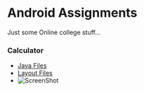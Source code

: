 # Android Assignments

Just some Online college stuff...

### Calculator

-   [Java Files](./Calculator/app/src/main/java/com/arshshaikh/calculator)
-   [Layout Files](./Calculator/app/src/main/res/layout)
-   ![ScreenShot](https://i.imgur.com/DxiE7O4.jpg)
